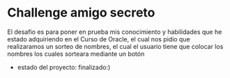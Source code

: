 <H1> Challenge amigo secreto</H1>
El desafio es para poner en prueba mis conocimiento y habilidades que he estado adquiriendo en el Curso de Oracle, el cual nos pidio que realizaramos un sorteo de nombres, el cual el usuario tiene que colocar los nombres los cuales sorteara mediante un botón


- estado del proyecto: finalizado:)
